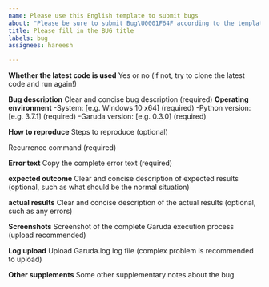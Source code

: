 ```yaml
---
name: Please use this English template to submit bugs
about: "Please be sure to submit Bug\U0001F64F according to the template"
title: Please fill in the BUG title
labels: bug
assignees: hareesh

---
```


**Whether the latest code is used**
Yes or no (if not, try to clone the latest code and run again!)

**Bug description**
Clear and concise bug description (required)
**Operating environment**
  -System: [e.g. Windows 10 x64] (required)
  -Python version: [e.g. 3.7.1] (required)
  -Garuda version: [e.g. 0.3.0] (required)
 
**How to reproduce**
Steps to reproduce (optional)

Recurrence command (required)

**Error text**
Copy the complete error text (required)

**expected outcome**
Clear and concise description of expected results (optional, such as what should be the normal situation)

**actual results**
Clear and concise description of the actual results (optional, such as any errors)

**Screenshots**
Screenshot of the complete Garuda execution process (upload recommended)

**Log upload**
Upload Garuda.log log file (complex problem is recommended to upload)

**Other supplements**
Some other supplementary notes about the bug